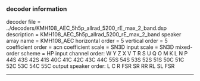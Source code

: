 
### decoder information 
decoder file = ../decoders/KMH108_AEC_5h5p_allrad_5200_rE_max_2_band.dsp
description = KMH108_AEC_5h5p_allrad_5200_rE_max_2_band
speaker array name = KMH108_AEC
horizontal order   = 5
vertical order     = 5
coefficient order  = acn
coefficient scale  = SN3D
input scale        = SN3D
mixed-order scheme = HP
input channel order: W Y Z X V T R S U Q O M K L N P 44S 43S 42S 41S 40C 41C 42C 43C 44C 55S 54S 53S 52S 51S 50C 51C 52C 53C 54C 55C 
output speaker order: L C R FSR SR RR RL SL FSR 

---

